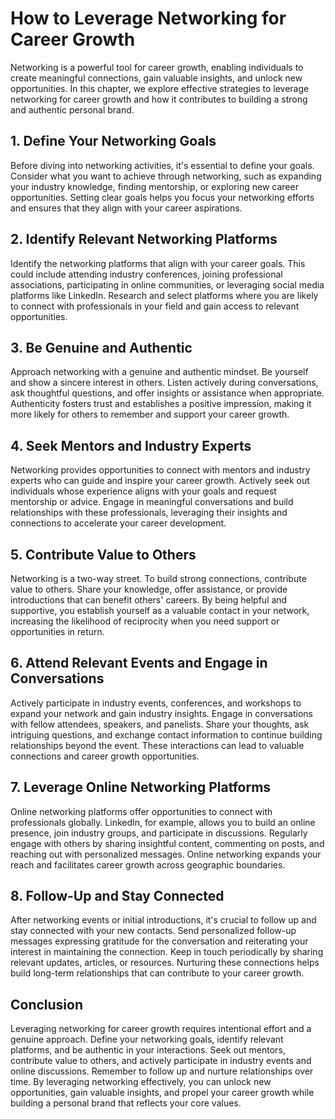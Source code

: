 # How to Leverage Networking for Career Growth

Networking is a powerful tool for career growth, enabling individuals to create meaningful connections, gain valuable insights, and unlock new opportunities. In this chapter, we explore effective strategies to leverage networking for career growth and how it contributes to building a strong and authentic personal brand.

## 1\. Define Your Networking Goals

Before diving into networking activities, it's essential to define your goals. Consider what you want to achieve through networking, such as expanding your industry knowledge, finding mentorship, or exploring new career opportunities. Setting clear goals helps you focus your networking efforts and ensures that they align with your career aspirations.

## 2\. Identify Relevant Networking Platforms

Identify the networking platforms that align with your career goals. This could include attending industry conferences, joining professional associations, participating in online communities, or leveraging social media platforms like LinkedIn. Research and select platforms where you are likely to connect with professionals in your field and gain access to relevant opportunities.

## 3\. Be Genuine and Authentic

Approach networking with a genuine and authentic mindset. Be yourself and show a sincere interest in others. Listen actively during conversations, ask thoughtful questions, and offer insights or assistance when appropriate. Authenticity fosters trust and establishes a positive impression, making it more likely for others to remember and support your career growth.

## 4\. Seek Mentors and Industry Experts

Networking provides opportunities to connect with mentors and industry experts who can guide and inspire your career growth. Actively seek out individuals whose experience aligns with your goals and request mentorship or advice. Engage in meaningful conversations and build relationships with these professionals, leveraging their insights and connections to accelerate your career development.

## 5\. Contribute Value to Others

Networking is a two-way street. To build strong connections, contribute value to others. Share your knowledge, offer assistance, or provide introductions that can benefit others' careers. By being helpful and supportive, you establish yourself as a valuable contact in your network, increasing the likelihood of reciprocity when you need support or opportunities in return.

## 6\. Attend Relevant Events and Engage in Conversations

Actively participate in industry events, conferences, and workshops to expand your network and gain industry insights. Engage in conversations with fellow attendees, speakers, and panelists. Share your thoughts, ask intriguing questions, and exchange contact information to continue building relationships beyond the event. These interactions can lead to valuable connections and career growth opportunities.

## 7\. Leverage Online Networking Platforms

Online networking platforms offer opportunities to connect with professionals globally. LinkedIn, for example, allows you to build an online presence, join industry groups, and participate in discussions. Regularly engage with others by sharing insightful content, commenting on posts, and reaching out with personalized messages. Online networking expands your reach and facilitates career growth across geographic boundaries.

## 8\. Follow-Up and Stay Connected

After networking events or initial introductions, it's crucial to follow up and stay connected with your new contacts. Send personalized follow-up messages expressing gratitude for the conversation and reiterating your interest in maintaining the connection. Keep in touch periodically by sharing relevant updates, articles, or resources. Nurturing these connections helps build long-term relationships that can contribute to your career growth.

## Conclusion

Leveraging networking for career growth requires intentional effort and a genuine approach. Define your networking goals, identify relevant platforms, and be authentic in your interactions. Seek out mentors, contribute value to others, and actively participate in industry events and online discussions. Remember to follow up and nurture relationships over time. By leveraging networking effectively, you can unlock new opportunities, gain valuable insights, and propel your career growth while building a personal brand that reflects your core values.
